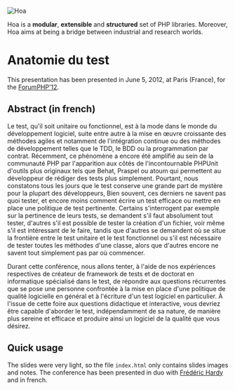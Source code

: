![Hoa](http://hoa-project.net/Media/Image/Hoa_small.png)

Hoa is a **modular**, **extensible** and **structured** set of PHP libraries.
Moreover, Hoa aims at being a bridge between industrial and research worlds.

# Anatomie du test

This presentation has been presented in June 5, 2012, at Paris (France), for the
[ForumPHP'12](http://afup.org/pages/forumphp2012/).

## Abstract (in french)

Le test, qu'il soit unitaire ou fonctionnel, est à la mode dans le monde du
développement logiciel, suite entre autre à la mise en œuvre croissante des
méthodes agiles et notamment de l'intégration continue ou des méthodes de
développement telles que le TDD, le BDD ou la programmation par contrat.
Récemment, ce phénomène a encore été amplifié au sein de la communauté PHP par
l'apparition aux côtés de l'incontournable PHPUnit d'outils plus originaux tels
que Behat, Praspel ou atoum qui permettent au développeur de rédiger des tests
plus simplement. Pourtant, nous constatons tous les jours que le test conserve
une grande part de mystère pour la plupart des développeurs, Bien souvent, ces
derniers ne savent pas quoi tester, et encore moins comment écrire un test
efficace ou mettre en place une politique de test pertinente. Certains
s'interrogent par exemple sur la pertinence de leurs tests, se demandent s'il
faut absolument tout tester, d'autres s'il est possible de tester la création
d'un fichier, voir même s'il est intéressant de le faire, tandis que d'autres se
demandent où se situe la frontière entre le test unitaire et le test fonctionnel
ou s'il est nécessaire de tester toutes les méthodes d'une classe, alors que
d'autres encore ne savent tout simplement pas par où commencer.

Durant cette conférence, nous allons tenter, à l'aide de nos expériences
respectives de créateur de framework de tests et de doctorat en informatique
spécialisé dans le test, de répondre aux questions récurrentes que se pose une
personne confrontée à la mise en place d'une politique de qualité logicielle en
général et à l'écriture d'un test logiciel en particulier. À l'issue de cette
foire aux questions didactique et interactive, vous devriez être capable
d'aborder le test, indépendamment de sa nature, de manière plus sereine et
efficace et produire ainsi un logiciel de la qualité que vous désirez.

## Quick usage

The slides were very light, so the file `index.html` only contains slides images
and notes. The conference has been presented in duo with [Frédéric
Hardy](https://twitter.com/mageekguy) and in french.